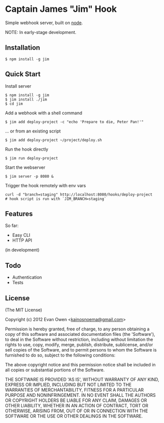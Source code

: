 # Captain James "Jim" Hook

Simple webhook server, built on [node](http://nodejs.org).

NOTE: In early-stage development.

## Installation

    $ npm install -g jim

## Quick Start

Install server

    $ npm install -g jim
    $ jim install ./jim
    $ cd jim

Add a webhook with a shell command

    $ jim add deploy-project -c "echo 'Prepare to die, Peter Pan!'"

  ... or from an existing script

    $ jim add deploy-project ~/project/deploy.sh

Run the hook directly

    $ jim run deploy-project

Start the webserver

    $ jim server -p 8080 &

Trigger the hook remotely with env vars

    curl -d "branch=staging" http://localhost:8080/hooks/deploy-project
    # hook script is run with `JIM_BRANCH=staging`

## Features

So far:

  - Easy CLI
  - HTTP API

(in development)

## Todo

  - Authentication
  - Tests

## License

(The MIT License)

Copyright (c) 2012 Evan Owen &lt;kainosnoema@gmail.com&gt;

Permission is hereby granted, free of charge, to any person obtaining
a copy of this software and associated documentation files (the
'Software'), to deal in the Software without restriction, including
without limitation the rights to use, copy, modify, merge, publish,
distribute, sublicense, and/or sell copies of the Software, and to
permit persons to whom the Software is furnished to do so, subject to
the following conditions:

The above copyright notice and this permission notice shall be
included in all copies or substantial portions of the Software.

THE SOFTWARE IS PROVIDED 'AS IS', WITHOUT WARRANTY OF ANY KIND,
EXPRESS OR IMPLIED, INCLUDING BUT NOT LIMITED TO THE WARRANTIES OF
MERCHANTABILITY, FITNESS FOR A PARTICULAR PURPOSE AND NONINFRINGEMENT.
IN NO EVENT SHALL THE AUTHORS OR COPYRIGHT HOLDERS BE LIABLE FOR ANY
CLAIM, DAMAGES OR OTHER LIABILITY, WHETHER IN AN ACTION OF CONTRACT,
TORT OR OTHERWISE, ARISING FROM, OUT OF OR IN CONNECTION WITH THE
SOFTWARE OR THE USE OR OTHER DEALINGS IN THE SOFTWARE.